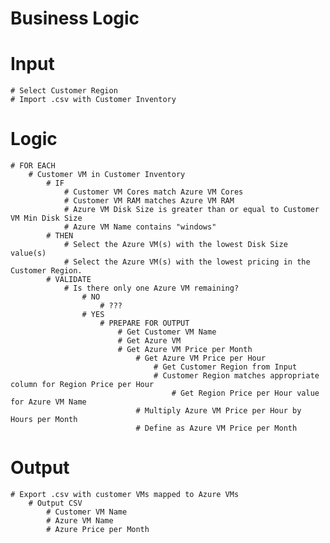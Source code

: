 # Business Logic
# Input
    # Select Customer Region
    # Import .csv with Customer Inventory

# Logic
    # FOR EACH
        # Customer VM in Customer Inventory
            # IF
                # Customer VM Cores match Azure VM Cores
                # Customer VM RAM matches Azure VM RAM
                # Azure VM Disk Size is greater than or equal to Customer VM Min Disk Size
                # Azure VM Name contains "windows"
            # THEN
                # Select the Azure VM(s) with the lowest Disk Size value(s)
                # Select the Azure VM(s) with the lowest pricing in the Customer Region.
            # VALIDATE
                # Is there only one Azure VM remaining?
                    # NO
                        # ???
                    # YES
                        # PREPARE FOR OUTPUT
                            # Get Customer VM Name
                            # Get Azure VM
                            # Get Azure VM Price per Month
                                # Get Azure VM Price per Hour
                                    # Get Customer Region from Input
                                    # Customer Region matches appropriate column for Region Price per Hour
                                        # Get Region Price per Hour value for Azure VM Name
                                # Multiply Azure VM Price per Hour by Hours per Month
                                # Define as Azure VM Price per Month
                        

# Output
    # Export .csv with customer VMs mapped to Azure VMs
        # Output CSV
            # Customer VM Name
            # Azure VM Name
            # Azure Price per Month
